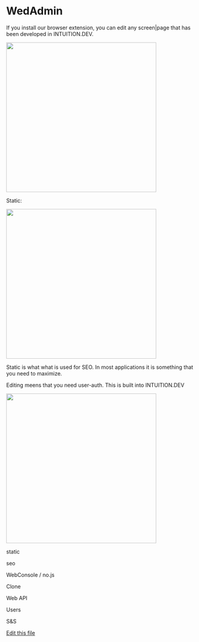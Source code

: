 
# WedAdmin 

If you install our browser extension, you can edit any screen|page that has been developed in INTUITION.DEV. 

[<img src="https://lh3.googleusercontent.com/Ty_P-Jbc9OzJMo1AeBl-5UBrEonckRkdwRU0IubmDx4phGj3o2-yyXmsPcDs5_3jQfFPYWKIqr8=w640-h400-e365" width="400"/>](https://chrome.google.com/webstore/detail/webadmin/oaecohdoihcbaogfkhlfkcdbggnmmbek)

Static:

[<img src="http://img.youtube.com/vi/979v1byfuSU/0.jpg" width="400"/>](http://www.youtube.com/watch?v=979v1byfuSU)

Static is what what is used for SEO. In most applications it is something that you need to maximize.


Editing meens that you need user-auth. This is built into INTUITION.DEV

[<img src="http://img.youtube.com/vi/BpNvMqwq9TI/0.jpg" width="400"/>](http://www.youtube.com/watch?v=BpNvMqwq9TI)



static

seo

WebConsole / no.js

Clone

Web API

Users

S&S 




[Edit this file](https://github.com/intuition-dev/IntuitionDocs/tree/master/docs)